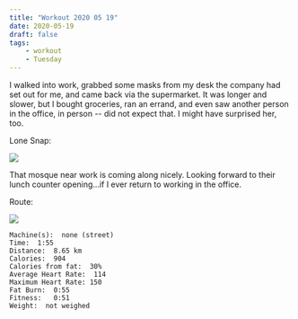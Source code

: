 ```yaml
---
title: "Workout 2020 05 19"
date: 2020-05-19
draft: false
tags: 
    - workout
    - Tuesday
---
```


I walked into work, grabbed some masks from my desk the company had set out for me, and came back via the supermarket.  It was longer and slower, but I bought groceries, ran an errand, and even saw another person in the office, in person -- did not expect that.  I might have surprised her, too.  

Lone Snap:

![](/IMG_7733.jpg)

That mosque near work is coming along nicely.  Looking forward to their lunch counter opening...if I ever return to working in the office.

Route:

![](/20200519.jpg)

```
Machine(s):  none (street)
Time:  1:55
Distance:  8.65 km
Calories:  904
Calories from fat:  30%
Average Heart Rate:  114
Maximum Heart Rate: 150
Fat Burn:  0:55 
Fitness:   0:51
Weight:  not weighed
```

